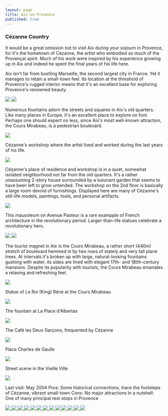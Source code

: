 ```yaml
---
layout: page
title: Aix-en-Provence
published: true
---
```

<h3>C&eacute;zanne Country</h3>

It would be a great omission not to visit Aix during your sojourn in Provence, for it's the hometown of C&eacute;zanne, the artist who embodied so much of the Provençal spirit. Much of his work were inspired by his experience growing up in Aix and indeed he spent the final years of his life here. 

Aix isn't far from bustling Marseille, the second largest city in France. Yet it manages to retain a small-town feel. Its location at the threshold of Provence's rugged interior means that it's an excellent base for exploring Provence's renowned beauty.

<img src='http://yentran.isamonkey.org/gallery/aix-en-provence/aixenprovencefontainequatredauphins.jpg'/>

<img src='http://yentran.isamonkey.org/gallery/aix-en-provence/aixenprovencewindows.jpg'/>

Numerous fountains adorn the streets and squares in Aix's old quarters. Like many places in Europe, it's an excellent place to explore on foot. Perhaps one should expect no less, since Aix's most well-known attraction, the Cours Mirabeau, is a pedestrian boulevard.

<img src='http://yentran.isamonkey.org/gallery/aix-en-provence/aixenprovencefontainesquare.jpg'/>

C&eacute;zanne's workshop where the artist lived and worked during the last years of his life.

<img src='http://yentran.isamonkey.org/gallery/aix-en-provence/aixenprovenceateliercezannefacade.jpg'/>

C&eacute;zanne's place of residence and workshop is in a quiet, somewhat isolated neighborhood not far from the old quarters. It's a rather unassuming 2-story house surrounded by a luxuriant garden that seems to have been left to grow untended. The workshop on the 2nd floor is basically a large room devoid of furnishings. Displayed here are many of C&eacute;zanne's still-life models, paintings, tools, and personal artifacts.

<img src='http://yentran.isamonkey.org/gallery/aix-en-provence/aixenprovenceateliercezannevert.jpg'/>

This mausoleum on Avenue Pasteur is a rare exampple of French architecture in the revolutionary period. Larger-than-life statues celebrate a revolutionary hero.

<img src='http://yentran.isamonkey.org/gallery/aix-en-provence/aixenprovencemonument.jpg'/>

<img src='http://yentran.isamonkey.org/gallery/aix-en-provence/aixenprovencestatuefence.jpg'/>

The tourist magnet in Aix is the Cours Mirabeau, a rather short (440m) stretch of boulevard hemmed in by two rows of stately and very tall plane trees. At intervals it's broken up with large, natural-looking fountains gushing with water. its sides are lined with elegant 17th- and 18tth-century mansions. Despite its popularity with tourists, the Cours Mirabeau emanates a relaxing and refreshing feel.

<img src='http://yentran.isamonkey.org/gallery/aix-en-provence/aixenprovencecoursmirabeau.jpg'/>

Statue of Le Roi (King) R&eacute;n&eacute; at the Cours Mirabeau

<img src='http://yentran.isamonkey.org/gallery/aix-en-provence/aixenprovenceleroi.jpg'/>

The fountain at La Place d'Albertas

<img src='http://yentran.isamonkey.org/gallery/aix-en-provence/aixenprovencefontaine.jpg'/>

The Caf&eacute; les Deux Garçons, frequented by C&eacute;zanne

<img src='http://yentran.isamonkey.org/gallery/aix-en-provence/aixenprovencecafelesdeuxgarcons.jpg'/>

Place Charles de Gaulle

<img src='http://yentran.isamonkey.org/gallery/aix-en-provence/aixenprovenceplacecharlesdegaulle.jpg'/>

Street scene in the Vieille Ville

<img src='http://yentran.isamonkey.org/gallery/aix-en-provence/aixenprovencestreetscene.jpg'/>

Last visit: May 2004
Pros: Some historical connections, trace the footsteps of C&eacute;zanne, vibrant small-town
Cons: No major attractions
In a nutshell: One of many principal rest stops in Provence
<!-- Darkbox -->
<div class="darkbox">
<a href="http://yentran.isamonkey.org/gallery/aix-en-provence/aixenprovenceateliercezannefacade.jpg" data-darkbox="aix-en-provence">
  <img src="http://yentran.isamonkey.org/gallery/aix-en-provence/thumbs/aixenprovenceateliercezannefacade.jpg" />
</a>
<a href="http://yentran.isamonkey.org/gallery/aix-en-provence/aixenprovenceateliercezannevert.jpg" data-darkbox="aix-en-provence">
  <img src="http://yentran.isamonkey.org/gallery/aix-en-provence/thumbs/aixenprovenceateliercezannevert.jpg" />
</a>
<a href="http://yentran.isamonkey.org/gallery/aix-en-provence/aixenprovencecafelesdeuxgarcons.jpg" data-darkbox="aix-en-provence">
  <img src="http://yentran.isamonkey.org/gallery/aix-en-provence/thumbs/aixenprovencecafelesdeuxgarcons.jpg" />
</a>
<a href="http://yentran.isamonkey.org/gallery/aix-en-provence/aixenprovencecoursmirabeau.jpg" data-darkbox="aix-en-provence">
  <img src="http://yentran.isamonkey.org/gallery/aix-en-provence/thumbs/aixenprovencecoursmirabeau.jpg" />
</a>
<a href="http://yentran.isamonkey.org/gallery/aix-en-provence/aixenprovencefontaine.jpg" data-darkbox="aix-en-provence">
  <img src="http://yentran.isamonkey.org/gallery/aix-en-provence/thumbs/aixenprovencefontaine.jpg" />
</a>
<a href="http://yentran.isamonkey.org/gallery/aix-en-provence/aixenprovencefontainequatredauphins.jpg" data-darkbox="aix-en-provence">
  <img src="http://yentran.isamonkey.org/gallery/aix-en-provence/thumbs/aixenprovencefontainequatredauphins.jpg" />
</a>
<a href="http://yentran.isamonkey.org/gallery/aix-en-provence/aixenprovencefontainesquare.jpg" data-darkbox="aix-en-provence">
  <img src="http://yentran.isamonkey.org/gallery/aix-en-provence/thumbs/aixenprovencefontainesquare.jpg" />
</a>
<a href="http://yentran.isamonkey.org/gallery/aix-en-provence/aixenprovenceleroi.jpg" data-darkbox="aix-en-provence">
  <img src="http://yentran.isamonkey.org/gallery/aix-en-provence/thumbs/aixenprovenceleroi.jpg" />
</a>
<a href="http://yentran.isamonkey.org/gallery/aix-en-provence/aixenprovencemonument.jpg" data-darkbox="aix-en-provence">
  <img src="http://yentran.isamonkey.org/gallery/aix-en-provence/thumbs/aixenprovencemonument.jpg" />
</a>
<a href="http://yentran.isamonkey.org/gallery/aix-en-provence/aixenprovenceplacecharlesdegaulle.jpg" data-darkbox="aix-en-provence">
  <img src="http://yentran.isamonkey.org/gallery/aix-en-provence/thumbs/aixenprovenceplacecharlesdegaulle.jpg" />
</a>
<a href="http://yentran.isamonkey.org/gallery/aix-en-provence/aixenprovencestatuefence.jpg" data-darkbox="aix-en-provence">
  <img src="http://yentran.isamonkey.org/gallery/aix-en-provence/thumbs/aixenprovencestatuefence.jpg" />
</a>
<a href="http://yentran.isamonkey.org/gallery/aix-en-provence/aixenprovencestreetscene.jpg" data-darkbox="aix-en-provence">
  <img src="http://yentran.isamonkey.org/gallery/aix-en-provence/thumbs/aixenprovencestreetscene.jpg" />
</a>
<a href="http://yentran.isamonkey.org/gallery/aix-en-provence/aixenprovencewindows.jpg" data-darkbox="aix-en-provence">
  <img src="http://yentran.isamonkey.org/gallery/aix-en-provence/thumbs/aixenprovencewindows.jpg" />
</a>

</div>
<!-- End darkbox -->